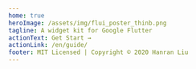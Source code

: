 ```yaml
---
home: true
heroImage: /assets/img/flui_poster_thinb.png
tagline: A widget kit for Google Flutter
actionText: Get Start →
actionLink: /en/guide/
footer: MIT Licensed | Copyright © 2020 Hanran Liu
---
```

